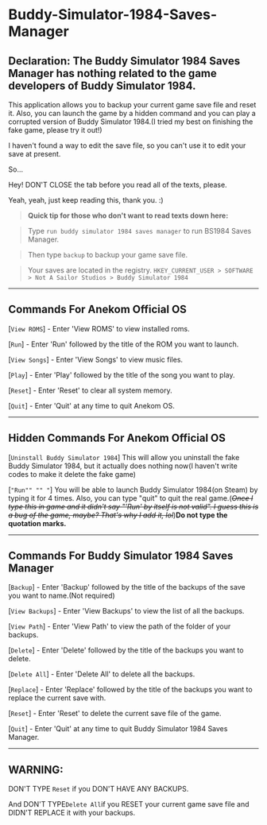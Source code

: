 # Buddy-Simulator-1984-Saves-Manager

Declaration:
The Buddy Simulator 1984 Saves Manager has nothing related to the game developers of Buddy Simulator 1984.
------

This application allows you to backup your current game save file and reset it. Also, you can launch the game by a hidden command and you can play a corrupted version of Buddy Simulator 1984.(I tried my best on finishing the fake game, please try it out!)

I haven't found a way to edit the save file, so you can't use it to edit your save at present.

So...

Hey! DON'T CLOSE the tab before you read all of the texts, please.

Yeah, yeah, just keep reading this, thank you. :)

>**Quick tip for those who don't want to read texts down here:**

>Type `run buddy simulator 1984 saves manager` to run BS1984 Saves Manager.

>Then type `backup` to backup your game save file.

>Your saves are located in the registry. `HKEY_CURRENT_USER > SOFTWARE > Not A Sailor Studios > Buddy Simulator 1984`

------
Commands For Anekom Official OS
------
[`View ROMS`] - Enter 'View ROMS' to view installed roms.

[`Run`] - Enter 'Run' followed by the title of the ROM you want to launch.

[`View Songs`] - Enter 'View Songs' to view music files.

[`Play`] - Enter 'Play' followed by the title of the song you want to play.

[`Reset`] - Enter 'Reset' to clear all system memory.

[`Quit`] - Enter 'Quit' at any time to quit Anekom OS.

------
Hidden Commands For Anekom Official OS
------
[`Uninstall Buddy Simulator 1984`] This will allow you uninstall the fake Buddy Simulator 1984, but it actually does nothing now(I haven't write codes to make it delete the fake game)

[```"Run"" "" "```] You will be able to launch Buddy Simulator 1984(on Steam) by typing it for 4 times. Also, you can type "quit" to quit the real game.(*~~Once I type this in game and it didn't say "'Run' by itself is not valid". I guess this is a bug of the game, maybe? That's why I add it, lol~~*)**Do not type the quotation marks.**

------
Commands For Buddy Simulator 1984 Saves Manager
------
[`Backup`] - Enter 'Backup' followed by the title of the backups of the save you want to name.(Not required)

[`View Backups`] - Enter 'View Backups' to view the list of all the backups.

[`View Path`] - Enter 'View Path' to view the path of the folder of your backups.

[`Delete`] - Enter 'Delete' followed by the title of the backups you want to delete.

[`Delete All`] - Enter 'Delete All' to delete all the backups.

[`Replace`] - Enter 'Replace' followed by the title of the backups you want to replace the current save with.

[`Reset`] - Enter 'Reset' to delete the current save file of the game.

[`Quit`] - Enter 'Quit' at any time to quit Buddy Simulator 1984 Saves Manager.


------
**WARNING:**
------
DON'T TYPE `Reset` if you DON'T HAVE ANY BACKUPS.

And DON'T TYPE`Delete All`if you RESET your current game save file and DIDN'T REPLACE it with your backups.
